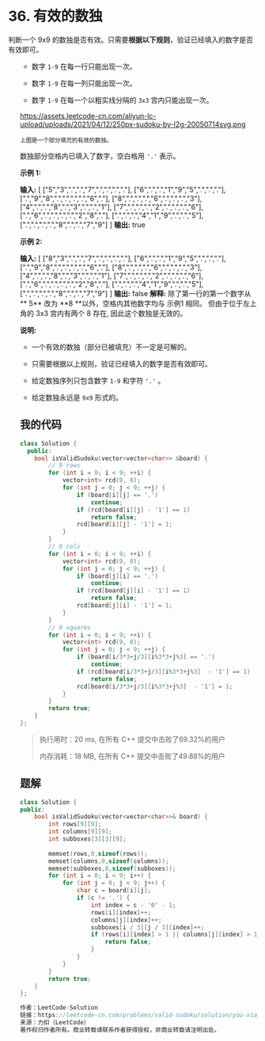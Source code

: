 # 36. 有效的数独
判断一个 9x9 的数独是否有效。只需要**根据以下规则**，验证已经填入的数字是否有效即可。

<ol>

- 数字 `1-9` 在每一行只能出现一次。

- 数字 `1-9` 在每一列只能出现一次。

- 数字 `1-9` 在每一个以粗实线分隔的 `3x3` 宫内只能出现一次。


https://assets.leetcode-cn.com/aliyun-lc-upload/uploads/2021/04/12/250px-sudoku-by-l2g-20050714svg.png

<small>上图是一个部分填充的有效的数独。</small>

数独部分空格内已填入了数字，空白格用 `'.'` 表示。

**示例 1:**

**输入:**
[
  ["5","3",".",".","7",".",".",".","."],
  ["6",".",".","1","9","5",".",".","."],
  [".","9","8",".",".",".",".","6","."],
  ["8",".",".",".","6",".",".",".","3"],
  ["4",".",".","8",".","3",".",".","1"],
  ["7",".",".",".","2",".",".",".","6"],
  [".","6",".",".",".",".","2","8","."],
  [".",".",".","4","1","9",".",".","5"],
  [".",".",".",".","8",".",".","7","9"]
]
**输出:** true


**示例 2:**

**输入:**
[
  ["8","3",".",".","7",".",".",".","."],
  ["6",".",".","1","9","5",".",".","."],
  [".","9","8",".",".",".",".","6","."],
  ["8",".",".",".","6",".",".",".","3"],
  ["4",".",".","8",".","3",".",".","1"],
  ["7",".",".",".","2",".",".",".","6"],
  [".","6",".",".",".",".","2","8","."],
  [".",".",".","4","1","9",".",".","5"],
  [".",".",".",".","8",".",".","7","9"]
]
**输出:** false
**解释:** 除了第一行的第一个数字从** 5** 改为 **8 **以外，空格内其他数字均与 示例1 相同。
     但由于位于左上角的 3x3 宫内有两个 8 存在, 因此这个数独是无效的。

**说明:**


- 一个有效的数独（部分已被填充）不一定是可解的。

- 只需要根据以上规则，验证已经填入的数字是否有效即可。

- 给定数独序列只包含数字 `1-9` 和字符 `'.'` 。

- 给定数独永远是 `9x9` 形式的。


## 我的代码
```c++
class Solution {
  public:
    bool isValidSudoku(vector<vector<char>> &board) {
        // 9 raws
        for (int i = 0; i < 9; ++i) {
            vector<int> rcd(9, 0);
            for (int j = 0; j < 9; ++j) {
                if (board[i][j] == '.')
                    continue;
                if (rcd[board[i][j] - '1'] == 1)
                    return false;
                rcd[board[i][j] - '1'] = 1;
            }
        }
        // 9 cols
        for (int i = 0; i < 9; ++i) {
            vector<int> rcd(9, 0);
            for (int j = 0; j < 9; ++j) {
                if (board[j][i] == '.')
                    continue;
                if (rcd[board[j][i] - '1'] == 1)
                    return false;
                rcd[board[j][i] - '1'] = 1;
            }
        }
        // 9 squares
        for (int i = 0; i < 9; ++i) {
            vector<int> rcd(9, 0);
            for (int j = 0; j < 9; ++j) {
                if (board[i/3*3+j/3][i%3*3+j%3] == '.')
                    continue;
                if (rcd[board[i/3*3+j/3][i%3*3+j%3]  - '1'] == 1)
                    return false;
                rcd[board[i/3*3+j/3][i%3*3+j%3]  - '1'] = 1;
            }
        }
        return true;
    }
};
```
> 执行用时：20 ms, 在所有 C++ 提交中击败了69.32%的用户
>
> 内存消耗：18 MB, 在所有 C++ 提交中击败了49.88%的用户

## 题解

```c++
class Solution {
public:
    bool isValidSudoku(vector<vector<char>>& board) {
        int rows[9][9];
        int columns[9][9];
        int subboxes[3][3][9];
        
        memset(rows,0,sizeof(rows));
        memset(columns,0,sizeof(columns));
        memset(subboxes,0,sizeof(subboxes));
        for (int i = 0; i < 9; i++) {
            for (int j = 0; j < 9; j++) {
                char c = board[i][j];
                if (c != '.') {
                    int index = c - '0' - 1;
                    rows[i][index]++;
                    columns[j][index]++;
                    subboxes[i / 3][j / 3][index]++;
                    if (rows[i][index] > 1 || columns[j][index] > 1 || subboxes[i / 3][j / 3][index] > 1) {
                        return false;
                    }
                }
            }
        }
        return true;
    }
};

作者：LeetCode-Solution
链接：https://leetcode-cn.com/problems/valid-sudoku/solution/you-xiao-de-shu-du-by-leetcode-solution-50m6/
来源：力扣（LeetCode）
著作权归作者所有。商业转载请联系作者获得授权，非商业转载请注明出处。
```


